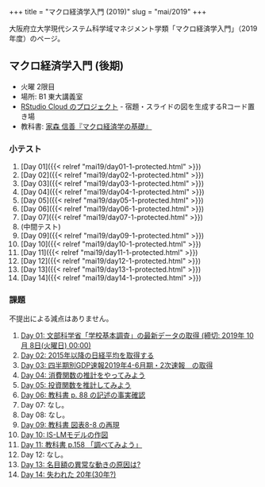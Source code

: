 +++
title = "マクロ経済学入門 (2019)"
slug = "mai/2019"
+++

大阪府立大学現代システム科学域マネジメント学類「マクロ経済学入門」（2019年度）のページ。

## マクロ経済学入門 (後期)

- 火曜 2限目
- 場所: B1 東大講義室
- [RStudio Cloud のプロジェクト](https://rstudio.cloud/project/594608) - 宿題・スライドの図を生成するRコード置き場
- 教科書: [家森 信善『マクロ経済学の基礎』](https://www.amazon.co.jp/dp/4502211818/ref=cm_sw_r_tw_dp_U_x_4xAKDbPPXNPD9)


### 小テスト

1. [Day 01]({{< relref "mai19/day01-1-protected.html" >}})
1. [Day 02]({{< relref "mai19/day02-1-protected.html" >}})
1. [Day 03]({{< relref "mai19/day03-1-protected.html" >}})
1. [Day 04]({{< relref "mai19/day04-1-protected.html" >}})
1. [Day 05]({{< relref "mai19/day05-1-protected.html" >}})
1. [Day 06]({{< relref "mai19/day06-1-protected.html" >}})
1. [Day 07]({{< relref "mai19/day07-1-protected.html" >}})
1. (中間テスト)
1. [Day 09]({{< relref "mai19/day09-1-protected.html" >}})
1. [Day 10]({{< relref "mai19/day10-1-protected.html" >}})
1. [Day 11]({{< relref "mai19/day11-1-protected.html" >}})
1. [Day 12]({{< relref "mai19/day12-1-protected.html" >}})
1. [Day 13]({{< relref "mai19/day13-1-protected.html" >}})
1. [Day 14]({{< relref "mai19/day14-1-protected.html" >}})


### 課題

不提出による減点はありません。

1. [Day 01: 文部科学省「学校基本調査」の最新データの取得 (締切: 2019年 10月 8日(火曜日) 00:00)](https://lss.osakafu-u.ac.jp/mod/assign/view.php?id=246674)
1. [Day 02: 2015年以降の日経平均を取得する](https://lss.osakafu-u.ac.jp/mod/assign/view.php?id=247636)
1. [Day 03: 四半期別GDP速報2019年4-6月期・2次速報　の取得](https://lss.osakafu-u.ac.jp/mod/assign/view.php?id=248422)
1. [Day 04: 消費関数の推計をやってみよう](https://lss.osakafu-u.ac.jp/mod/assign/view.php?id=249317)
1. [Day 05: 投資関数を推計してみよう](https://lss.osakafu-u.ac.jp/mod/assign/view.php?id=249554)
1. [Day 06: 教科書 p. 88 の記述の事実確認](https://lss.osakafu-u.ac.jp/mod/assign/view.php?id=250023)
1. Day 07: なし。
1. Day 08: なし。
1. [Day 09: 教科書 図表8-8 の再現](https://lss.osakafu-u.ac.jp/mod/assign/view.php?id=251696)
1. [Day 10: IS-LMモデルの作図](https://lss.osakafu-u.ac.jp/mod/assign/view.php?id=252166)
1. [Day 11: 教科書 p.158 「調べてみよう」](https://lss.osakafu-u.ac.jp/mod/assign/view.php?id=252566)
1. Day 12: なし。
1. [Day 13: 名目額の異常な動きの原因は?](https://lss.osakafu-u.ac.jp/mod/assign/view.php?id=253602)
1. [Day 14: 失われた 20年(30年?)](https://lss.osakafu-u.ac.jp/mod/assign/view.php?id=253971)



